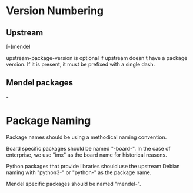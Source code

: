 # Version Numbering

## Upstream

<software-version>[-<upstream-package-version>]mendel<package-version>

upstream-package-version is optional if upstream doesn't have a package version.
If it is present, it must be prefixed with a single dash.

## Mendel packages

<software-version>-<package-version>

# Package Naming

Package names should be using a methodical naming convention.

Board specific packages should be named "<boardname>-board-<packagename>". In
the case of enterprise, we use "imx" as the board name for historical reasons.

Python packages that provide libraries should use the upstream Debian naming
with "python3-" or "python-" as the package name.

Mendel specific packages should be named "mendel-<packagename>".
